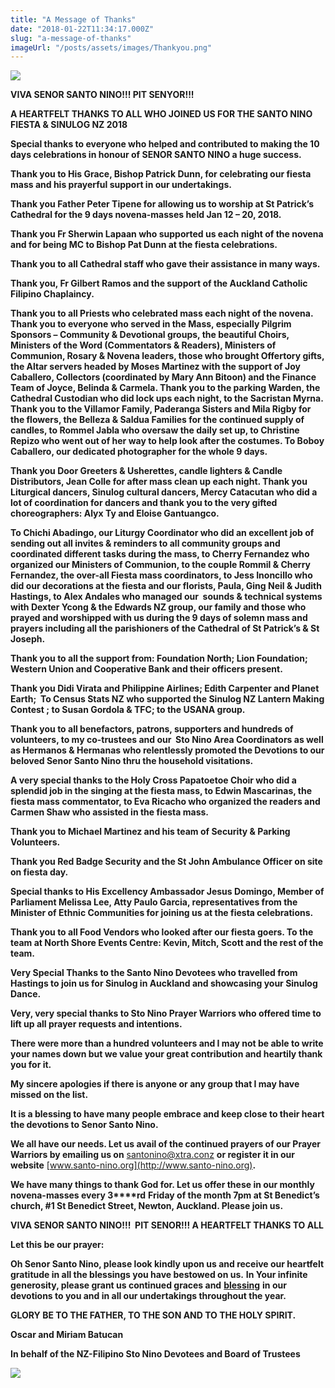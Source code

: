 ```yaml
---
title: "A Message of Thanks"
date: "2018-01-22T11:34:17.000Z"
slug: "a-message-of-thanks"
imageUrl: "/posts/assets/images/Thankyou.png"
---
```


![](https://i0.wp.com/santonino-nz.org/wp-content/uploads/2018/01/Thankyou.png?resize=548%2C503)

**VIVA SENOR SANTO NINO!!! PIT SENYOR!!!**

**A HEARTFELT THANKS TO ALL WHO JOINED US FOR THE SANTO NINO FIESTA & SINULOG NZ 2018**

**Special thanks to everyone who helped and contributed to making the 10 days celebrations in honour of SENOR SANTO NINO a huge success.**

**Thank you to His Grace, Bishop Patrick Dunn, for celebrating our fiesta mass and his prayerful support in our undertakings.**

**Thank you Father Peter Tipene for allowing us to worship at St Patrick’s Cathedral for the 9 days novena-masses held Jan 12 – 20, 2018.**

**Thank you Fr Sherwin Lapaan who supported us each night of the novena and for being MC to Bishop Pat Dunn at the fiesta celebrations.**

**Thank you to all Cathedral staff who gave their assistance in many ways.**

**Thank you, Fr Gilbert Ramos and the support of the Auckland Catholic Filipino Chaplaincy.**

**Thank you to all Priests who celebrated mass each night of the novena. Thank you to everyone who served in the Mass, especially Pilgrim Sponsors – Community & Devotional groups, the beautiful Choirs, Ministers of the Word (Commentators & Readers), Ministers of Communion, Rosary & Novena leaders, those who brought Offertory gifts, the Altar servers headed by Moses Martinez with the support of Joy Caballero, Collectors (coordinated by Mary Ann Bitoon) and the Finance Team of Joyce, Belinda & Carmela. Thank you to the parking Warden, the Cathedral Custodian who did lock ups each night, to the Sacristan Myrna. Thank you to the Villamor Family, Paderanga Sisters and Mila Rigby for the flowers, the Belleza & Saldua Families for the continued supply of candles, to Rommel Jabla who oversaw the daily set up, to Christine Repizo who went out of her way to help look after the costumes. To Boboy Caballero, our dedicated photographer for the whole 9 days.**

**Thank you Door Greeters & Usherettes, candle lighters & Candle Distributors, Jean Colle for after mass clean up each night. Thank you Liturgical dancers, Sinulog cultural dancers, Mercy Catacutan who did a lot of coordination for dancers and thank you to the very gifted choreographers: Alyx Ty and Eloise Gantuangco.**

**To Chichi Abadingo, our Liturgy Coordinator who did an excellent job of sending out all invites & reminders to all community groups and coordinated different tasks during the mass, to Cherry Fernandez who organized our Ministers of Communion, to the couple Rommil & Cherry Fernandez, the over-all Fiesta mass coordinators, to Jess Inoncillo who did our decorations at the fiesta and our florists, Paula, Ging Neil & Judith Hastings, to Alex Andales who managed our  sounds & technical systems with Dexter Ycong & the Edwards NZ group, our family and those who prayed and worshipped with us during the 9 days of solemn mass and prayers including all the parishioners of the Cathedral of St Patrick’s & St Joseph.**

**Thank you to all the support from: Foundation North; Lion Foundation; Western Union and Cooperative Bank and their officers present.**

**Thank you Didi Virata and Philippine Airlines; Edith Carpenter and Planet Earth;  To Census Stats NZ who supported the Sinulog NZ Lantern Making Contest ; to Susan Gordola & TFC; to the USANA group.**

**Thank you to all benefactors, patrons, supporters and hundreds of volunteers, to my co-trustees and our  Sto Nino Area Coordinators as well as Hermanos & Hermanas who relentlessly promoted the Devotions to our beloved Senor Santo Nino thru the household visitations.**  

**A very special thanks to the Holy Cross Papatoetoe Choir who did a splendid job in the singing at the fiesta mass, to Edwin Mascarinas, the fiesta mass commentator, to Eva Ricacho who organized the readers and Carmen Shaw who assisted in the fiesta mass.**

**Thank you to Michael Martinez and his team of Security & Parking Volunteers.**

**Thank you Red Badge Security and the St John Ambulance Officer on site on fiesta day.**

**Special thanks to His Excellency Ambassador Jesus Domingo, Member of Parliament Melissa Lee, Atty Paulo Garcia, representatives from the Minister of Ethnic Communities for joining us at the fiesta celebrations.**

**Thank you to all Food Vendors who looked after our fiesta goers. To the team at North Shore Events Centre: Kevin, Mitch, Scott and the rest of the team.**

**Very Special Thanks to the Santo Nino Devotees who travelled from Hastings to join us for Sinulog in Auckland and showcasing your Sinulog Dance.**

**Very, very special thanks to Sto Nino Prayer Warriors who offered time to lift up all prayer requests and intentions.**

**There were more than a hundred volunteers and I may not be able to write your names down but we value your great contribution and heartily thank you for it.**

**My sincere apologies if there is anyone or any group that I may have missed on the list.**

**It is a blessing to have many people embrace and keep close to their heart the devotions to Senor Santo Nino.**

**We all have our needs. Let us avail of the continued prayers of our Prayer Warriors by emailing us on** [santonino@xtra.conz](mailto:santonino@xtra.conz) **or register it in our website** [www.santo-nino.org](http://www.santo-nino.org)**.**

**We have many things to thank God for. Let us offer these in our monthly novena-masses every 3****rd** **Friday of the month 7pm at St Benedict’s church, #1 St Benedict Street, Newton, Auckland. Please join us.**

**VIVA SENOR SANTO NINO!!!  PIT SENOR!!! A HEARTFELT THANKS TO ALL**

**Let this be our prayer:**

**Oh Senor Santo Nino, please look kindly upon us and receive our heartfelt gratitude in all the blessings you have bestowed on us.** **In Your infinite generosity, please grant us continued graces and** [**blessing**](http://www.catholic.org/encyclopedia/view.php?id=1948) **in our devotions to you and in all our undertakings throughout the year.**

**GLORY BE TO THE FATHER, TO THE SON AND TO THE HOLY SPIRIT.**

**Oscar and Miriam Batucan**

**In behalf of the NZ-Filipino Sto Nino Devotees and Board of Trustees**

![](https://i0.wp.com/santonino-nz.org/wp-content/uploads/2018/01/thank-you-2.jpeg?resize=332%2C316)